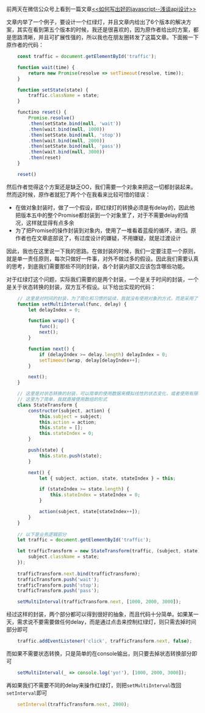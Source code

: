 前两天在微信公众号上看到一篇文章[<<如何写出好的javascript--浅谈api设计>>](http://mp.weixin.qq.com/s?__biz=MzAxNzUzNDIwMg==&mid=2653529185&idx=1&sn=fddafcdd02c0613ab81b773dbb85933d&chksm=803919f4b74e90e2751c0aea795a9ad19093085fe9b487a35885d628629846465179d94c19b1&mpshare=1&scene=23&srcid=0416ncnUJSMyYBiE06ejF2Ch#rd)

文章内举了一个例子，要设计一个红绿灯，并且文章内给出了6个版本的解决方案，其实在看到第五个版本的时候，我还是很喜欢的，因为原作者给出的方案，都是思路清晰，并且可扩展性强的，所以我也在朋友圈转发了这篇文章。下面搬一下原作者的代码：
```javascript
    const traffic = document.getElementById('traffic');

    function wait(time) {
        return new Promise(resolve => setTimeout(resolve, time));
    }

    function setState(state) {
        traffic.className = state;
    }

    functino reset() {
        Promise.resolve()
        .then(setState.bind(null, 'wait'))
        .then(wait.bind(null, 1000))
        .then(setState.bind(null, 'stop'))
        .then(wait.bind(null, 2000))
        .then(setState.bind(null, 'pass'))
        .then(wait.bind(null, 3000))
        .then(reset)
    }

    reset()
```

然后作者觉得这个方案还是缺乏OO，我们需要一个对象来把这一切都封装起来。然而这时候，原作者就犯了两个个在我看来比较可惜的错误：

* 在做对象封装时，做了一个假设，即红绿灯的转换必须是有delay的，因此他把版本五中的整个Promise都封装到一个对象里了，对于不需要delay的情况，这样就显得有点多余
* 为了把Promise的操作封装到对象内，使用了一堆看着蓝瘦的循环，递归。原作者也在文章底部说了，有过度设计的嫌疑，不用嫌疑，就是过渡设计

因此，我也在这里说一下我的思路。在做封装的时候，我们一定要注意一个原则，就是单一责任原则，每次只做好一件事，对外不做过多的假设。因此我们需要认真的思考，到底我们需要那些不同的封装，各个封装内部又应该包含哪些功能。

对于红绿灯这个问题，实际我们需要的是两个封装，一个是关于时间的封装，一个是关于状态转换的封装，双方互不假设。以下给出实现的代码：
```javascript
    // 这里是对时间的封装，为了简化和习惯的延续，我就没有使用对象的方式，而是采用了一个简单的函数
    function setMultiInterval(func, delay) {
        let delayIndex = 0;

        function wrap() {
            func();
            next();
        }

        function next() {
            if (delayIndex >= delay.length) delayIndex = 0;
            setTimeout(wrap, delay[delayIndex++];
        }

        next();
    }

    // 这里是对状态转换的封装，可以简单的使用数据来模拟线性的状态变化，或者使用有限状态机来模拟负责的多状态切换
    // 这里为了简单，我就直接使用数组的形式
    class StateTransform {
        constructor(subject, action) {
            this.subject = subject;
            this.action = action;
            this.state = [];
            this.stateIndex = 0;
        }

        push(state) {
            this.state.push(state);
        }

        next() {
            let { subject, action, state, stateIndex } = this;

            if (stateIndex >= state.length) {
                this.stateIndex = stateIndex = 0;
            }

            action(subject, state[stateIndex++]);
        }
    }
    
    // 以下是业务逻辑部分
    let traffic = document.getElementById('traffic');

    let trafficTransform = new StateTransform(traffic, (subject, state) => {
        subject.className = state;
    });
    
    trafficTransform.next.bind(trafficTransform);        
    trafficTransform.push('wait');
    trafficTransform.push('stop');
    trafficTransform.push('pass');

    setMultiInterval(trafficTransform.next, [1000, 2000, 3000]);
```

经过这样的封装，两个部分都可以得到很好的抽象，而且代码十分简单。如果某一天，需求说不要需要做任何delay，而是通过点击来控制红绿灯，则只需去掉时间部分即可
```javascript
    traffic.addEventListener('click', trafficTransform.next, false);
```

而如果不需要状态转换，只是简单的在console输出，则只要去掉状态转换部分即可
```javascript
    setMultiInterval(_ => console.log('yo!'), [1000, 2000, 3000]);
```

再如果我们不需要不同的delay来操作红绿灯，则把`setMultiInterval`改回`setInterval`即可
```javascript
    setInterval(trafficTransform.next, 2000);
```
